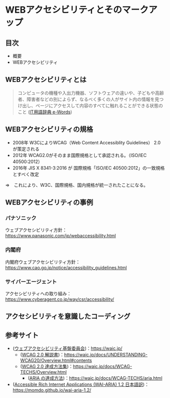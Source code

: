 # WEBアクセシビリティとそのマークアップ
## 目次

- 概要
- WEBアクセシビリティ


## WEBアクセシビリティとは

> コンピュータの機種や入出力機器、ソフトウェアの違いや、子どもや高齢者、障害者などの別によらず、なるべく多くの人がサイト内の情報を見つけ出し、ページにアクセスして内容のすべてに触れることができる状態のこと
([IT用語辞典 e-Words](http://e-words.jp/w/%E3%82%A2%E3%82%AF%E3%82%BB%E3%82%B7%E3%83%93%E3%83%AA%E3%83%86%E3%82%A3.html "IT用語辞典 e-Words"))

## WEBアクセシビリティの規格

- 2008年 W3CによりWCAG（Web Content Accessiblity Guidelines） 2.0が策定される
- 2012年 WCAG2.0がそのまま国際規格として承認される。（ISO/IEC 40500:2012）
- 2016年 JIS X 8341-3:2016 が 国際規格「ISO/IEC 40500:2012」の一致規格とすべく改定

⇒　これにより、W3C、国際規格、国内規格が統一されたことになる。


## WEBアクセシビリティの事例

### パナソニック
ウェブアクセシビリティ方針：https://www.panasonic.com/jp/webaccessibility.html

### 内閣府
内閣府ウェブアクセシビリティ方針：https://www.cao.go.jp/notice/accessibility_guidelines.html

### サイバーエージェント
アクセシビリティへの取り組み：https://www.cyberagent.co.jp/way/csr/accessibility/

## アクセシビリティを意識したコーディング

## 参考サイト

- ([ウェブアクセシビリティ基盤委員会](https://waic.jp/ "ウェブアクセシビリティ基盤委員会"))：https://waic.jp/
  - ([WCAG 2.0 解説書](https://waic.jp/docs/UNDERSTANDING-WCAG20/Overview.html#contents "WCAG 2.0 解説書"))：https://waic.jp/docs/UNDERSTANDING-WCAG20/Overview.html#contents
  - ([WCAG 2.0 達成方法集](https://waic.jp/docs/WCAG-TECHS/Overview.html "WCAG 2.0 達成方法集"))：https://waic.jp/docs/WCAG-TECHS/Overview.html
    - ([ARIA の達成方法](https://waic.jp/docs/WCAG-TECHS/aria.html "ARIA の達成方法"))：https://waic.jp/docs/WCAG-TECHS/aria.html
- ([Accessible Rich Internet Applications (WAI-ARIA) 1.2 日本語訳](https://momdo.github.io/wai-aria-1.2/ "Accessible Rich Internet Applications (WAI-ARIA) 1.2 日本語訳"))：https://momdo.github.io/wai-aria-1.2/
